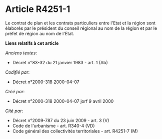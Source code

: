 # Article R4251-1

Le contrat de plan et les contrats particuliers entre l'Etat et la région sont élaborés par le président du conseil régional
au nom de la région et par le préfet de région au nom de l'Etat.

**Liens relatifs à cet article**

_Anciens textes_:

  - Décret n°83-32 du 21 janvier 1983 - art. 1 (Ab)

_Codifié par_:

  - Décret n°2000-318 2000-04-07

_Créé par_:

  - Décret n°2000-318 2000-04-07 jorf 9 avril 2000

_Cité par_:

  - Décret n°2009-787 du 23 juin 2009 - art. 3 (V)
  - Code de l'urbanisme - art. R340-4 (VD)
  - Code général des collectivités territoriales - art. R4251-7 (M)
